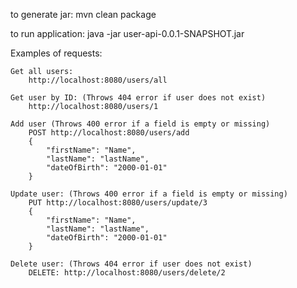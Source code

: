 to generate jar:
mvn clean package

to run application:
java -jar user-api-0.0.1-SNAPSHOT.jar

Examples of requests:

	Get all users:
		http://localhost:8080/users/all
		
	Get user by ID: (Throws 404 error if user does not exist)
		http://localhost:8080/users/1
		
	Add user (Throws 400 error if a field is empty or missing)
		POST http://localhost:8080/users/add
		{
			"firstName": "Name",
			"lastName": "lastName",
			"dateOfBirth": "2000-01-01"
		}
		
	Update user: (Throws 400 error if a field is empty or missing)
		PUT http://localhost:8080/users/update/3
		{
			"firstName": "Name",
			"lastName": "lastName",
			"dateOfBirth": "2000-01-01"
		}
		
	Delete user: (Throws 404 error if user does not exist)
		DELETE: http://localhost:8080/users/delete/2
